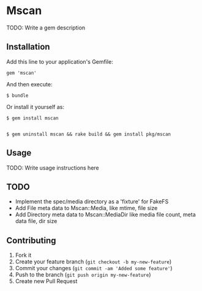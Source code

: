 # Mscan

TODO: Write a gem description

## Installation

Add this line to your application's Gemfile:

    gem 'mscan'

And then execute:

    $ bundle

Or install it yourself as:

    $ gem install mscan


    $ gem uninstall mscan && rake build && gem install pkg/mscan

## Usage

TODO: Write usage instructions here

## TODO

* Implement the spec/media directory as a 'fixture' for FakeFS
* Add File meta data to Mscan::Media, like mtime, file size
* Add Directory meta data to Mscan::MediaDir like media file count, meta data file, dir size

## Contributing

1. Fork it
2. Create your feature branch (`git checkout -b my-new-feature`)
3. Commit your changes (`git commit -am 'Added some feature'`)
4. Push to the branch (`git push origin my-new-feature`)
5. Create new Pull Request

